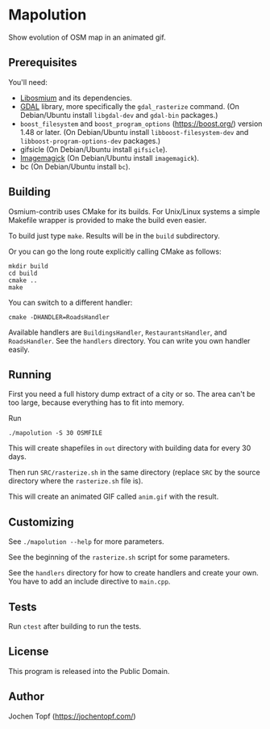 
# Mapolution

Show evolution of OSM map in an animated gif.

## Prerequisites

You'll need:

* [Libosmium](https://osmcode.org/libosmium) and its dependencies.
* [GDAL](https://gdal.org/) library, more specifically the `gdal_rasterize`
  command. (On Debian/Ubuntu install `libgdal-dev` and `gdal-bin` packages.)
* `boost_filesystem` and `boost_program_options`
  (https://boost.org/) version 1.48 or later.
  (On Debian/Ubuntu install `libboost-filesystem-dev`
  and `libboost-program-options-dev` packages.)
* gifsicle (On Debian/Ubuntu install `gifsicle`).
* [Imagemagick](https://www.imagemagick.org/)
  (On Debian/Ubuntu install `imagemagick`).
* bc (On Debian/Ubuntu install `bc`).


## Building

Osmium-contrib uses CMake for its builds. For Unix/Linux systems a simple
Makefile wrapper is provided to make the build even easier.

To build just type `make`. Results will be in the `build` subdirectory.

Or you can go the long route explicitly calling CMake as follows:

    mkdir build
    cd build
    cmake ..
    make

You can switch to a different handler:

    cmake -DHANDLER=RoadsHandler

Available handlers are `BuildingsHandler`, `RestaurantsHandler`, and
`RoadsHandler`. See the `handlers` directory. You can write you own handler
easily.


## Running

First you need a full history dump extract of a city or so. The area
can't be too large, because everything has to fit into memory.

Run

    ./mapolution -S 30 OSMFILE

This will create shapefiles in `out` directory with building data for
every 30 days.

Then run `SRC/rasterize.sh` in the same directory (replace `SRC` by the
source directory where the `rasterize.sh` file is).

This will create an animated GIF called `anim.gif` with the result.


## Customizing

See `./mapolution --help` for more parameters.

See the beginning of the `rasterize.sh` script for some parameters.

See the `handlers` directory for how to create handlers and create
your own. You have to add an include directive to `main.cpp`.


## Tests

Run `ctest` after building to run the tests.


## License

This program is released into the Public Domain.


## Author

Jochen Topf (https://jochentopf.com/)

